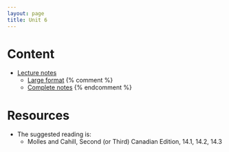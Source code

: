 ```yaml
---
layout: page
title: Unit 6
---
```


# Content

* [Lecture notes](materials/exploitation.handouts.pdf)
    * [Large format](materials/exploitation.large.pdf)
{% comment %} 
    * [Complete notes](materials/exploitation.complete.pdf)
{% endcomment %} 

# Resources

* The suggested reading is:
  * Molles and Cahill, Second (or Third) Canadian Edition, 14.1, 14.2, 14.3


